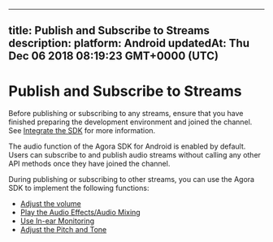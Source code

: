 
---
title: Publish and Subscribe to Streams
description: 
platform: Android
updatedAt: Thu Dec 06 2018 08:19:23 GMT+0000 (UTC)
---
# Publish and Subscribe to Streams
Before publishing or subscribing to any streams, ensure that you have finished preparing the development environment and joined the channel. See [Integrate the SDK](../../en/Voice/android_video.md) for more information.

The audio function of the Agora SDK for Android is enabled by default. Users can subscribe to and publish audio streams without calling any other API methods once they have joined the channel.

During publishing or subscribing to other streams, you can use the Agora SDK to implement the following functions:
* [Adjust the volume](../../cn/Video/volume_android.md)
* [Play the Audio Effects/Audio Mixing](../../cn/Video/effect_mixing_android.md)
* [Use In-ear Monitoring](../../cn/Video/in-ear_android.md)
* [Adjust the Pitch and Tone](../../cn/Video/voice_effect_android.md)
